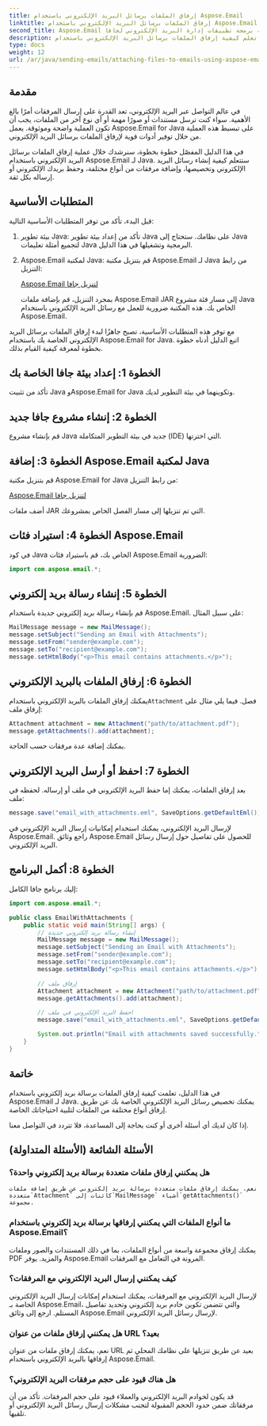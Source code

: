 ```yaml
---
title: إرفاق الملفات برسائل البريد الإلكتروني باستخدام Aspose.Email
linktitle: إرفاق الملفات برسائل البريد الإلكتروني باستخدام Aspose.Email
second_title: Aspose.Email واجهة برمجة تطبيقات إدارة البريد الإلكتروني لجافا
description: تعلم كيفية إرفاق الملفات برسائل البريد الإلكتروني باستخدام Aspose.Email لـ Java. قم بتحسين رسائل البريد الإلكتروني الخاصة بك بسهولة باستخدام هذا الدليل المفصّل خطوة بخطوة.
type: docs
weight: 12
url: /ar/java/sending-emails/attaching-files-to-emails-using-aspose-email/
---
```

## مقدمة

في عالم التواصل عبر البريد الإلكتروني، تعد القدرة على إرسال المرفقات أمرًا بالغ الأهمية. سواء كنت ترسل مستندات أو صورًا مهمة أو أي نوع آخر من الملفات، يجب أن تكون العملية واضحة وموثوقة. يعمل Aspose.Email for Java على تبسيط هذه العملية من خلال توفير أدوات قوية لإرفاق الملفات برسائل البريد الإلكتروني.

في هذا الدليل المفصّل خطوة بخطوة، سنرشدك خلال عملية إرفاق الملفات برسائل البريد الإلكتروني باستخدام Aspose.Email لـ Java. ستتعلم كيفية إنشاء رسائل البريد الإلكتروني وتخصيصها، وإضافة مرفقات من أنواع مختلفة، وحفظ بريدك الإلكتروني أو إرساله بكل ثقة.

## المتطلبات الأساسية

قبل البدء، تأكد من توفر المتطلبات الأساسية التالية:

1. بيئة تطوير Java: تأكد من إعداد بيئة تطوير Java على نظامك. ستحتاج إلى Java لتجميع أمثلة تعليمات Java البرمجية وتشغيلها في هذا الدليل.

2. Aspose.Email لمكتبة Java: قم بتنزيل مكتبة Aspose.Email لـ Java من رابط التنزيل:

   [Aspose.Email لتنزيل جافا](https://releases.aspose.com/email/java/)

   بمجرد التنزيل، قم بإضافة ملفات Aspose.Email JAR إلى مسار فئة مشروع Java الخاص بك. هذه المكتبة ضرورية للعمل مع رسائل البريد الإلكتروني باستخدام Aspose.Email.

مع توفر هذه المتطلبات الأساسية، تصبح جاهزًا لبدء إرفاق الملفات برسائل البريد الإلكتروني الخاصة بك باستخدام Aspose.Email for Java. اتبع الدليل أدناه خطوة بخطوة لمعرفة كيفية القيام بذلك.

## الخطوة 1: إعداد بيئة جافا الخاصة بك

تأكد من تثبيت Java وAspose.Email for Java وتكوينهما في بيئة التطوير لديك.

## الخطوة 2: إنشاء مشروع جافا جديد

قم بإنشاء مشروع Java جديد في بيئة التطوير المتكاملة (IDE) التي اخترتها.

## الخطوة 3: إضافة Aspose.Email لمكتبة Java

قم بتنزيل مكتبة Aspose.Email for Java من رابط التنزيل:

[Aspose.Email لتنزيل جافا](https://releases.aspose.com/email/java/)

أضف ملفات JAR التي تم تنزيلها إلى مسار الفصل الخاص بمشروعك.

## الخطوة 4: استيراد فئات Aspose.Email

في كود Java الخاص بك، قم باستيراد فئات Aspose.Email الضرورية:

```java
import com.aspose.email.*;
```

## الخطوة 5: إنشاء رسالة بريد إلكتروني

قم بإنشاء رسالة بريد إلكتروني جديدة باستخدام Aspose.Email. على سبيل المثال:

```java
MailMessage message = new MailMessage();
message.setSubject("Sending an Email with Attachments");
message.setFrom("sender@example.com");
message.setTo("recipient@example.com");
message.setHtmlBody("<p>This email contains attachments.</p>");
```

## الخطوة 6: إرفاق الملفات بالبريد الإلكتروني

 يمكنك إرفاق الملفات بالبريد الإلكتروني باستخدام`Attachment` فصل. فيما يلي مثال على إرفاق ملف:

```java
Attachment attachment = new Attachment("path/to/attachment.pdf");
message.getAttachments().add(attachment);
```

يمكنك إضافة عدة مرفقات حسب الحاجة.

## الخطوة 7: احفظ أو أرسل البريد الإلكتروني

بعد إرفاق الملفات، يمكنك إما حفظ البريد الإلكتروني في ملف أو إرساله. لحفظه في ملف:

```java
message.save("email_with_attachments.eml", SaveOptions.getDefaultEml());
```

لإرسال البريد الإلكتروني، يمكنك استخدام إمكانيات إرسال البريد الإلكتروني في Aspose.Email. راجع وثائق Aspose.Email للحصول على تفاصيل حول إرسال رسائل البريد الإلكتروني.

## الخطوة 8: أكمل البرنامج

إليك برنامج جافا الكامل:

```java
import com.aspose.email.*;

public class EmailWithAttachments {
    public static void main(String[] args) {
        // إنشاء رسالة بريد إلكتروني جديدة
        MailMessage message = new MailMessage();
        message.setSubject("Sending an Email with Attachments");
        message.setFrom("sender@example.com");
        message.setTo("recipient@example.com");
        message.setHtmlBody("<p>This email contains attachments.</p>");

        // إرفاق ملف
        Attachment attachment = new Attachment("path/to/attachment.pdf");
        message.getAttachments().add(attachment);

        // احفظ البريد الإلكتروني في ملف
        message.save("email_with_attachments.eml", SaveOptions.getDefaultEml());

        System.out.println("Email with attachments saved successfully.");
    }
}
```

## خاتمة

في هذا الدليل، تعلمت كيفية إرفاق الملفات برسالة بريد إلكتروني باستخدام Aspose.Email لـ Java. يمكنك تخصيص رسائل البريد الإلكتروني الخاصة بك عن طريق إرفاق أنواع مختلفة من الملفات لتلبية احتياجاتك الخاصة.

إذا كان لديك أي أسئلة أخرى أو كنت بحاجة إلى المساعدة، فلا تتردد في التواصل معنا.

## الأسئلة الشائعة (الأسئلة المتداولة)

### هل يمكنني إرفاق ملفات متعددة برسالة بريد إلكتروني واحدة؟
    نعم، يمكنك إرفاق ملفات متعددة برسالة بريد إلكتروني عن طريق إضافة ملفات متعددة`Attachment` كائنات إلى`MailMessage` أشياء`getAttachments()` مجموعة.

### ما أنواع الملفات التي يمكنني إرفاقها برسالة بريد إلكتروني باستخدام Aspose.Email؟
   يمكنك إرفاق مجموعة واسعة من أنواع الملفات، بما في ذلك المستندات والصور وملفات PDF والمزيد. يوفر Aspose.Email المرونة في التعامل مع المرفقات.

### كيف يمكنني إرسال البريد الإلكتروني مع المرفقات؟
   لإرسال البريد الإلكتروني مع المرفقات، يمكنك استخدام إمكانات إرسال البريد الإلكتروني الخاصة بـ Aspose.Email، والتي تتضمن تكوين خادم بريد إلكتروني وتحديد تفاصيل المستلم. ارجع إلى وثائق Aspose.Email لإرسال رسائل البريد الإلكتروني.

### هل يمكنني إرفاق ملفات من عنوان URL بعيد؟
   نعم، يمكنك إرفاق ملفات من عنوان URL بعيد عن طريق تنزيلها على نظامك المحلي ثم إرفاقها بالبريد الإلكتروني باستخدام Aspose.Email.

### هل هناك قيود على حجم مرفقات البريد الإلكتروني؟
   قد يكون لخوادم البريد الإلكتروني والعملاء قيود على حجم المرفقات. تأكد من أن مرفقاتك ضمن حدود الحجم المقبولة لتجنب مشكلات إرسال رسائل البريد الإلكتروني أو تلقيها.